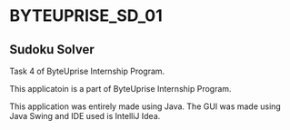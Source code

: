 # BYTEUPRISE_SD_01

## Sudoku Solver
 Task 4 of ByteUprise Internship Program.

 This applicatoin is a part of ByteUprise Internship Program.

 This application was entirely made using Java. The GUI was made using Java Swing and IDE used is IntelliJ Idea. 

